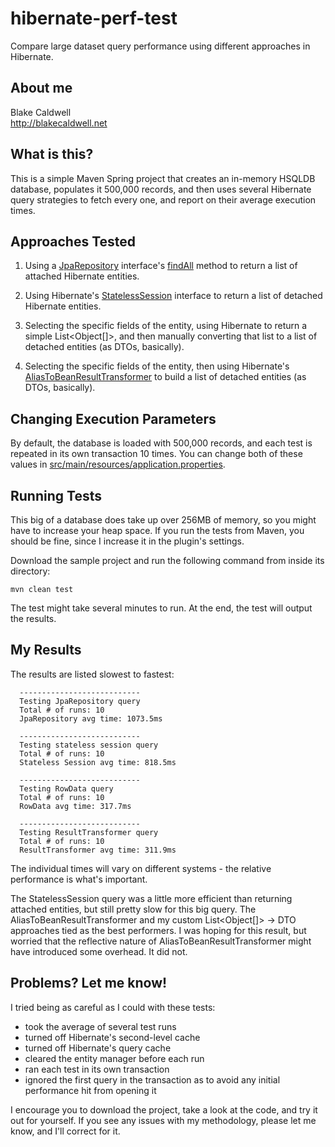 hibernate-perf-test
===================

Compare large dataset query performance using different approaches in Hibernate.

About me
--------

Blake Caldwell  
http://blakecaldwell.net

What is this?
-------------

This is a simple Maven Spring project that creates an in-memory HSQLDB database, populates it 500,000 records, and then uses several Hibernate query strategies to fetch every one, and report on their average execution times.

Approaches Tested
-----------------

1. Using a [JpaRepository](http://docs.spring.io/spring-data/jpa/docs/dev/api/org/springframework/data/jpa/repository/JpaRepository.html) interface's [findAll](http://docs.spring.io/spring-data/jpa/docs/dev/api/org/springframework/data/jpa/repository/JpaRepository.html#findAll\(\)) method to return a list of attached Hibernate entities.

2. Using Hibernate's [StatelessSession](http://docs.jboss.org/hibernate/orm/3.3/reference/en-US/html/batch.html#batch-statelesssession) interface to return a list of detached Hibernate entities.

3. Selecting the specific fields of the entity, using Hibernate to return a simple List<Object[]>, and then manually converting that list to a list of detached entities (as DTOs, basically).

4. Selecting the specific fields of the entity, then using Hibernate's [AliasToBeanResultTransformer](http://docs.jboss.org/hibernate/orm/3.3/api/org/hibernate/transform/AliasToBeanResultTransformer.html) to build a list of detached entities (as DTOs, basically).

Changing Execution Parameters
-----------------------------

By default, the database is loaded with 500,000 records, and each test is repeated in its own transaction 10 times. You can change both of these values in [src/main/resources/application.properties](https://github.com/wblakecaldwell/hibernate-perf-test/blob/master/src/main/resources/application.properties).

Running Tests
-------------

This big of a database does take up over 256MB of memory, so you might have to increase your heap space. If you run the tests from Maven, you should be fine, since I increase it in the plugin's settings.

Download the sample project and run the following command from inside its directory:

  	mvn clean test

The test might take several minutes to run. At the end, the test will output the results.

My Results
----------

The results are listed slowest to fastest:

	  ---------------------------
	  Testing JpaRepository query
	  Total # of runs: 10
	  JpaRepository avg time: 1073.5ms
	  
	  ---------------------------
	  Testing stateless session query
	  Total # of runs: 10
	  Stateless Session avg time: 818.5ms
	
	  ---------------------------
	  Testing RowData query
	  Total # of runs: 10
	  RowData avg time: 317.7ms
	  
	  ---------------------------
	  Testing ResultTransformer query
	  Total # of runs: 10
	  ResultTransformer avg time: 311.9ms
  

The individual times will vary on different systems - the relative performance is what's important. 

The StatelessSession query was a little more efficient than returning attached entities, but still pretty slow for this big query. The AliasToBeanResultTransformer and my custom List<Object[]> -> DTO approaches tied as the best performers. I was hoping for this result, but worried that the reflective nature of AliasToBeanResultTransformer might have introduced some overhead. It did not.


Problems? Let me know!
----------------------

I tried being as careful as I could with these tests:

- took the average of several test runs
- turned off Hibernate's second-level cache
- turned off Hibernate's query cache
- cleared the entity manager before each run
- ran each test in its own transaction
- ignored the first query in the transaction as to avoid any initial performance hit from opening it
 
I encourage you to download the project, take a look at the code, and try it out for yourself. If you see any issues with my methodology, please let me know, and I'll correct for it.
